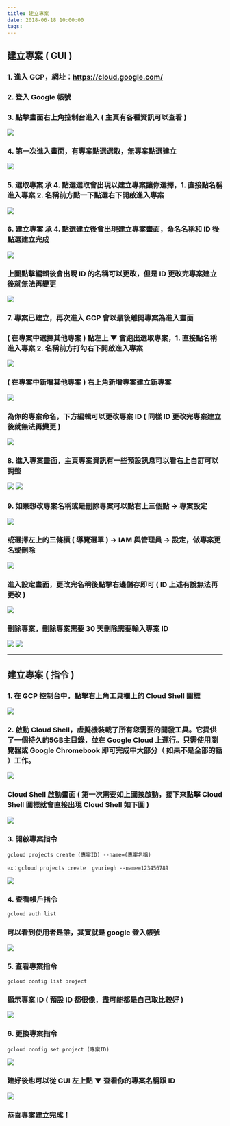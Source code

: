 ```yaml
---
title: 建立專案
date: 2018-06-18 10:00:00
tags:
---
```


## 建立專案 ( GUI )

### 1. 進入 GCP，網址：https://cloud.google.com/

### 2. 登入 Google 帳號

### 3. 點擊畫面右上角控制台進入 ( 主頁有各種資訊可以查看 )

![ ](images/1.png)

### 4. 第一次進入畫面，有專案點選選取，無專案點選建立

![ ](images/2.png)

### 5. 選取專案 承 4. 點選選取會出現以建立專案讓你選擇，1. 直接點名稱進入專案 2. 名稱前方點一下點選右下開啟進入專案

![ ](images/3.3.png)

### 6. 建立專案 承 4. 點選建立後會出現建立專案畫面，命名名稱和 ID 後點選建立完成

![ ](images/3.4.png)

### 上圖點擊編輯後會出現 ID 的名稱可以更改，但是 ID 更改完專案建立後就無法再變更

![ ](images/3.5.png)

### 7. 專案已建立，再次進入 GCP 會以最後離開專案為進入畫面

### ( 在專案中選擇其他專案 ) 點左上 ▼ 會跑出選取專案，1. 直接點名稱進入專案 2. 名稱前方打勾右下開啟進入專案

![ ](images/3.1.png)

### ( 在專案中新增其他專案 ) 右上角新增專案建立新專案

![ ](images/3.2.png)

### 為你的專案命名，下方編輯可以更改專案 ID ( 同樣 ID 更改完專案建立後就無法再變更 )

![ ](images/26.png)

### 8. 進入專案畫面，主頁專案資訊有一些預設訊息可以看右上自訂可以調整

![ ](images/5.2.png)
![ ](images/28.png)

### 9. 如果想改專案名稱或是刪除專案可以點右上三個點 → 專案設定

![ ](images/29.png)

### 或選擇左上的三條槓 ( 導覽選單 ) → IAM 與管理員 → 設定，做專案更名或刪除

![ ](images/30.1.png)

### 進入設定畫面，更改完名稱後點擊右邊儲存即可 ( ID 上述有說無法再更改 )

![ ](images/10.png)

### 刪除專案，刪除專案需要 30 天刪除需要輸入專案 ID

![ ](images/31.png)
![ ](images/32.1.png)

***

## 建立專案 ( 指令 )

### 1. 在 GCP 控制台中，點擊右上角工具欄上的 Cloud Shell 圖標

![ ](images/2.2.png)

### 2. 啟動 Cloud Shell，虛擬機裝載了所有您需要的開發工具。它提供了一個持久的5GB主目錄，並在 Google Cloud 上運行。只需使用瀏覽器或 Google Chromebook 即可完成中大部分（ 如果不是全部的話 ）工作。

![ ](images/3.png)

### Cloud Shell 啟動畫面 ( 第一次需要如上圖按啟動，接下來點擊 Cloud Shell 圖標就會直接出現 Cloud Shell 如下圖 )

![ ](images/4.1.png)

### 3. 開啟專案指令

```
gcloud projects create (專案ID) --name=(專案名稱)
```

```
ex：gcloud projects create  gvuriegh --name=123456789
```

![ ](images/5.1.png)

### 4. 查看帳戶指令

```
gcloud auth list
```

### 可以看到使用者是誰，其實就是 google 登入帳號

![ ](images/7.png)

### 5. 查看專案指令

```
gcloud config list project
```

### 顯示專案 ID ( 預設 ID 都很像，盡可能都是自己取比較好 )

![ ](images/8.png)

### 6. 更換專案指令

```
gcloud config set project (專案ID)
```

![ ](images/9.png)

### 建好後也可以從 GUI 左上點 ▼ 查看你的專案名稱跟 ID

![ ](images/6.png)

### 恭喜專案建立完成！